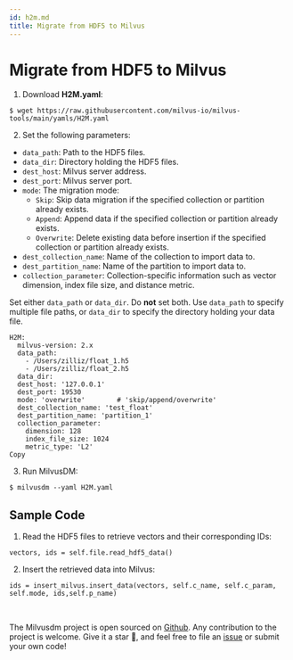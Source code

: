 ```yaml
---
id: h2m.md
title: Migrate from HDF5 to Milvus
---
```

# Migrate from HDF5 to Milvus

1. Download **H2M.yaml**:

```
$ wget https://raw.githubusercontent.com/milvus-io/milvus-tools/main/yamls/H2M.yaml
```

2. Set the following parameters:
- `data_path`: Path to the HDF5 files.
- `data_dir`: Directory holding the HDF5 files.
- `dest_host`: Milvus server address.
- `dest_port`: Milvus server port.
- `mode`: The migration mode:
  - `Skip`: Skip data migration if the specified collection or partition already exists.
  - `Append`: Append data if the specified collection or partition already exists.
  - `Overwrite`: Delete existing data before insertion if the specified collection or partition already exists.
- `dest_collection_name`: Name of the collection to import data to.
- `dest_partition_name`: Name of the partition to import data to.
- `collection_parameter`: Collection-specific information such as vector dimension, index file size, and distance metric.

<div class="alert note">
Set either <code>data_path</code> or <code>data_dir</code>. Do <b>not</b> set both. Use <code>data_path</code> to specify multiple file paths, or <code>data_dir</code> to  specify the directory holding your data file.
</div>

```
H2M:
  milvus-version: 2.x
  data_path:
    - /Users/zilliz/float_1.h5
    - /Users/zilliz/float_2.h5
  data_dir:
  dest_host: '127.0.0.1'
  dest_port: 19530
  mode: 'overwrite'        # 'skip/append/overwrite'
  dest_collection_name: 'test_float'
  dest_partition_name: 'partition_1'
  collection_parameter:
    dimension: 128
    index_file_size: 1024
    metric_type: 'L2'
Copy
```

3. Run MilvusDM:
```
$ milvusdm --yaml H2M.yaml
```

## Sample Code

1. Read the HDF5 files to retrieve vectors and their corresponding IDs:

```
vectors, ids = self.file.read_hdf5_data()
```

2. Insert the retrieved data into Milvus:

```
ids = insert_milvus.insert_data(vectors, self.c_name, self.c_param, self.mode, ids,self.p_name)
```


<br/>


The Milvusdm project is open sourced on [Github](https://github.com/milvus-io/milvus-tools). Any contribution to the project is welcome. Give it a star 🌟, and feel free to file an [issue](https://github.com/milvus-io/milvus-tools/issues) or submit your own code! 